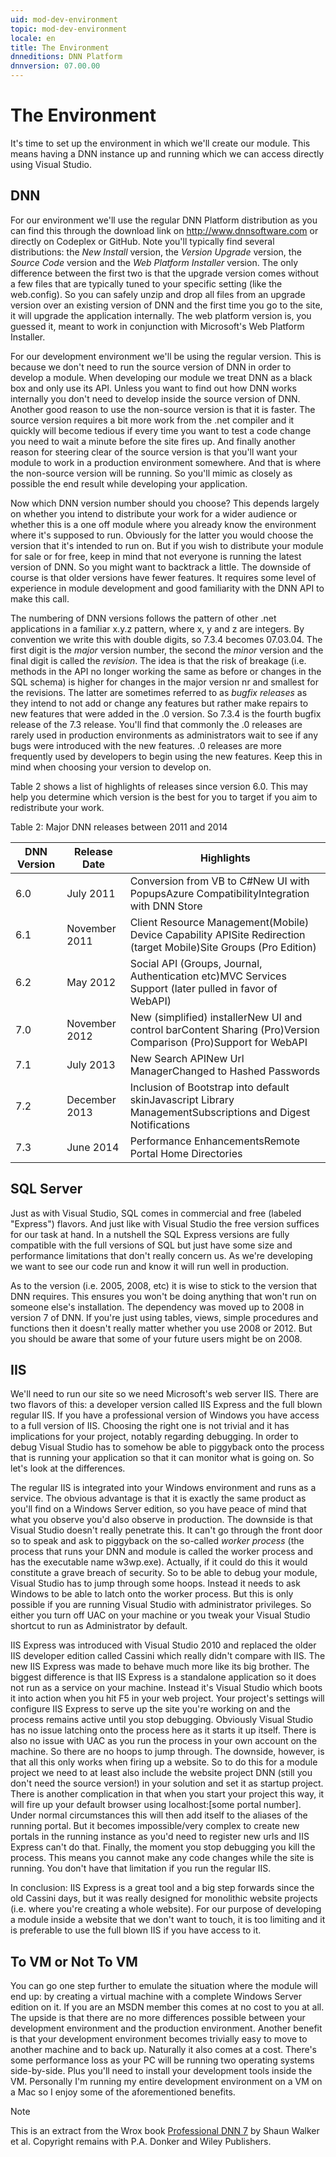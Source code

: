```yaml
---
uid: mod-dev-environment
topic: mod-dev-environment
locale: en
title: The Environment
dnneditions: DNN Platform
dnnversion: 07.00.00
---
```


# The Environment

It&#39;s time to set up the environment in which we&#39;ll create our module. This means having a DNN instance up and running which we can access directly using Visual Studio.

## DNN

For our environment we&#39;ll use the regular DNN Platform distribution as you can find this through the download link on http://www.dnnsoftware.com or directly on Codeplex or GitHub. Note you&#39;ll typically find several distributions: the _New Install_ version, the _Version Upgrade_ version, the _Source Code_ version and the _Web Platform Installer_ version. The only difference between the first two is that the upgrade version comes without a few files that are typically tuned to your specific setting (like the web.config). So you can safely unzip and drop all files from an upgrade version over an existing version of DNN and the first time you go to the site, it will upgrade the application internally. The web platform version is, you guessed it, meant to work in conjunction with Microsoft&#39;s Web Platform Installer.

For our development environment we&#39;ll be using the regular version. This is because we don&#39;t need to run the source version of DNN in order to develop a module. When developing our module we treat DNN as a black box and only use its API. Unless you want to find out how DNN works internally you don&#39;t need to develop inside the source version of DNN. Another good reason to use the non-source version is that it is faster. The source version requires a bit more work from the .net compiler and it quickly will become tedious if every time you want to test a code change you need to wait a minute before the site fires up. And finally another reason for steering clear of the source version is that you&#39;ll want your module to work in a production environment somewhere. And that is where the non-source version will be running. So you&#39;ll mimic as closely as possible the end result while developing your application.

Now which DNN version number should you choose? This depends largely on whether you intend to distribute your work for a wider audience or whether this is a one off module where you already know the environment where it&#39;s supposed to run. Obviously for the latter you would choose the version that it&#39;s intended to run on. But if you wish to distribute your module for sale or for free, keep in mind that not everyone is running the latest version of DNN. So you might want to backtrack a little. The downside of course is that older versions have fewer features. It requires some level of experience in module development and good familiarity with the DNN API to make this call.

The numbering of DNN versions follows the pattern of other .net applications in a familiar x.y.z pattern, where x, y and z are integers. By convention we write this with double digits, so 7.3.4 becomes 07.03.04. The first digit is the _major_ version number, the second the _minor_ version and the final digit is called the _revision_. The idea is that the risk of breakage (i.e. methods in the API no longer working the same as before or changes in the SQL schema) is higher for changes in the major version nr and smallest for the revisions. The latter are sometimes referred to as _bugfix releases_ as they intend to not add or change any features but rather make repairs to new features that were added in the .0 version. So 7.3.4 is the fourth bugfix release of the 7.3 release. You&#39;ll find that commonly the .0 releases are rarely used in production environments as administrators wait to see if any bugs were introduced with the new features. .0 releases are more frequently used by developers to begin using the new features. Keep this in mind when choosing your version to develop on.

Table 2 shows a list of highlights of releases since version 6.0. This may help you determine which version is the best for you to target if you aim to redistribute your work.

Table 2: Major DNN releases between 2011 and 2014

| DNN Version | Release Date | Highlights |
| --- | --- | --- |
| 6.0 | July 2011 | Conversion from VB to C#New UI with PopupsAzure CompatibilityIntegration with DNN Store |
| 6.1 | November 2011 | Client Resource Management(Mobile) Device Capability APISite Redirection (target Mobile)Site Groups (Pro Edition) |
| 6.2 | May 2012 | Social API (Groups, Journal, Authentication etc)MVC Services Support (later pulled in favor of WebAPI) |
| 7.0 | November 2012 | New (simplified) installerNew UI and control barContent Sharing (Pro)Version Comparison (Pro)Support for WebAPI |
| 7.1 | July 2013 | New Search APINew Url ManagerChanged to Hashed Passwords |
| 7.2 | December 2013 | Inclusion of Bootstrap into default skinJavascript Library ManagementSubscriptions and Digest Notifications |
| 7.3 | June 2014 | Performance EnhancementsRemote Portal Home Directories |

## SQL Server

Just as with Visual Studio, SQL comes in commercial and free (labeled &quot;Express&quot;) flavors. And just like with Visual Studio the free version suffices for our task at hand. In a nutshell the SQL Express versions are fully compatible with the full versions of SQL but just have some size and performance limitations that don&#39;t really concern us. As we&#39;re developing we want to see our code run and know it will run well in production.

As to the version (i.e. 2005, 2008, etc) it is wise to stick to the version that DNN requires. This ensures you won&#39;t be doing anything that won&#39;t run on someone else&#39;s installation. The dependency was moved up to 2008 in version 7 of DNN. If you&#39;re just using tables, views, simple procedures and functions then it doesn&#39;t really matter whether you use 2008 or 2012. But you should be aware that some of your future users might be on 2008.

## IIS

We&#39;ll need to run our site so we need Microsoft&#39;s web server IIS. There are two flavors of this: a developer version called IIS Express and the full blown regular IIS. If you have a professional version of Windows you have access to a full version of IIS. Choosing the right one is not trivial and it has implications for your project, notably regarding debugging. In order to debug Visual Studio has to somehow be able to piggyback onto the process that is running your application so that it can monitor what is going on. So let&#39;s look at the differences.

The regular IIS is integrated into your Windows environment and runs as a service. The obvious advantage is that it is exactly the same product as you&#39;ll find on a Windows Server edition, so you have peace of mind that what you observe you&#39;d also observe in production. The downside is that Visual Studio doesn&#39;t really penetrate this. It can&#39;t go through the front door so to speak and ask to piggyback on the so-called _worker process_ (the process that runs your DNN and module is called the worker process and has the executable name w3wp.exe). Actually, if it could do this it would constitute a grave breach of security. So to be able to debug your module, Visual Studio has to jump through some hoops. Instead it needs to ask Windows to be able to latch onto the worker process. But this is only possible if you are running Visual Studio with administrator privileges. So either you turn off UAC on your machine or you tweak your Visual Studio shortcut to run as Administrator by default.

IIS Express was introduced with Visual Studio 2010 and replaced the older IIS developer edition called Cassini which really didn&#39;t compare with IIS. The new IIS Express was made to behave much more like its big brother. The biggest difference is that IIS Express is a standalone application so it does not run as a service on your machine. Instead it&#39;s Visual Studio which boots it into action when you hit F5 in your web project. Your project&#39;s settings will configure IIS Express to serve up the site you&#39;re working on and the process remains active until you stop debugging. Obviously Visual Studio has no issue latching onto the process here as it starts it up itself. There is also no issue with UAC as you run the process in your own account on the machine. So there are no hoops to jump through. The downside, however, is that all this only works when firing up a website. So to do this for a module project we need to at least also include the website project DNN (still you don&#39;t need the source version!) in your solution and set it as startup project. There is another complication in that when you start your project this way, it will fire up your default browser using localhost:[some portal number]. Under normal circumstances this will then add itself to the aliases of the running portal. But it becomes impossible/very complex to create new portals in the running instance as you&#39;d need to register new urls and IIS Express can&#39;t do that. Finally, the moment you stop debugging you kill the process. This means you cannot make any code changes while the site is running. You don&#39;t have that limitation if you run the regular IIS.

In conclusion: IIS Express is a great tool and a big step forwards since the old Cassini days, but it was really designed for monolithic website projects (i.e. where you&#39;re creating a whole website). For our purpose of developing a module inside a website that we don&#39;t want to touch, it is too limiting and it is preferable to use the full blown IIS if you have access to it.

## To VM or Not To VM

You can go one step further to emulate the situation where the module will end up: by creating a virtual machine with a complete Windows Server edition on it. If you are an MSDN member this comes at no cost to you at all. The upside is that there are no more differences possible between your development environment and the production environment. Another benefit is that your development environment becomes trivially easy to move to another machine and to back up. Naturally it also comes at a cost. There&#39;s some performance loss as your PC will be running two operating systems side-by-side. Plus you&#39;ll need to install your development tools inside the VM. Personally I&#39;m running my entire development environment on a VM on a Mac so I enjoy some of the aforementioned benefits.

> [!Note]
> This is an extract from the Wrox book  [Professional DNN 7](https://www.amazon.com/Professional-DNN7-Open-Source-Platform/dp/111885084X) by Shaun Walker et al. Copyright remains with P.A. Donker and Wiley Publishers.
